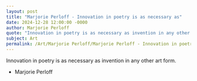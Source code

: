 ```yaml
---
layout: post
title: "Marjorie Perloff - Innovation in poetry is as necessary as"
date: 2024-12-28 12:00:00 -0000
author: Marjorie Perloff
quote: "Innovation in poetry is as necessary as invention in any other art form."
subject: Art
permalink: /Art/Marjorie Perloff/Marjorie Perloff - Innovation in poetry is as necessary as
---
```


Innovation in poetry is as necessary as invention in any other art form.

- Marjorie Perloff
